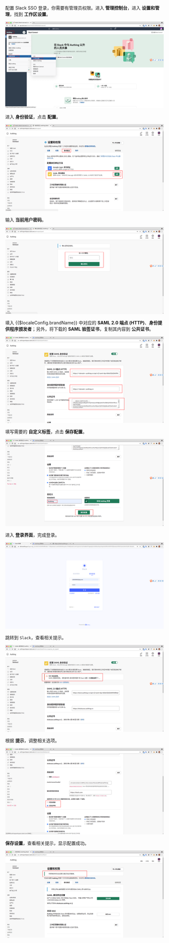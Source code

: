 <IntegrationDetailCard title="配置 Slack SSO 登录">

配置 Slack SSO 登录，你需要有管理员权限。进入 **管理控制台**，进入 **设置和管理**，找到 **工作区设置**。

<img src="../../images/integration/slack/2-1.png" class="md-img-padding" />

进入 **身份验证**，点击 **配置**。

<img src="../../images/integration/slack/2-2.png" class="md-img-padding" />

输入 **当前用户密码**。

<img src="../../images/integration/slack/2-3.png" class="md-img-padding" />

填入 {{$localeConfig.brandName}} 中对应的 **SAML 2.0 端点 (HTTP)**、**身份提供程序颁发者**；另外，将下载的 **SAML 验签证书**，复制其内容到 **公共证书**。

<img src="../../images/integration/slack/2-4.png" class="md-img-padding" />

填写需要的 **自定义标签**，点击 **保存配置**。

<img src="../../images/integration/slack/2-5.png" class="md-img-padding" />

进入 **登录界面**，完成登录。

<img src="../../images/integration/slack/2-9.png" class="md-img-padding" />

跳转到 `Slack`，查看相关提示。

<img src="../../images/integration/slack/2-6.png" class="md-img-padding" />

根据 **提示**，调整相关选项。

<img src="../../images/integration/slack/2-7.png" class="md-img-padding" />

**保存设置**，查看相关提示，显示配置成功。

<img src="../../images/integration/slack/2-8.png" class="md-img-padding" />

</IntegrationDetailCard>
